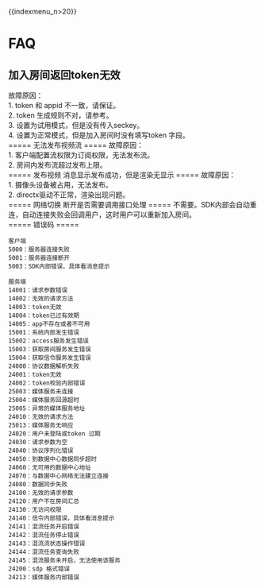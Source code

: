 {{indexmenu_n>20}}

# FAQ

## 加入房间返回token无效

故障原因：  
1\. token 和 appid 不一致，请保证。  
2\. token 生成规则不对，请参考[](/video/urtc/sdk/token)。  
3\. 设置为试用模式，但是没有传入seckey。  
4\. 设置为正常模式，但是加入房间时没有填写token 字段。  
\===== 无法发布视频流 ===== 故障原因：  
1\. 客户端配置流权限为订阅权限，无法发布流。  
2\. 房间内发布流超过发布上限。  
\===== 发布视频 消息显示发布成功，但是渲染无显示 ===== 故障原因：  
1\. 摄像头设备被占用，无法发布。  
2\. directx驱动不正常，渲染出现问题。  
\===== 网络切换 断开是否需要调用接口处理 =====
不需要。SDK内部会自动重连，自动连接失败会回调用户，这时用户可以重新加入房间。  
\===== 错误码 =====

    客户端
    5000：服务器连接失败
    5001：服务器连接断开
    5003：SDK内部错误，具体看消息提示

    服务端
    14001：请求参数错误
    14002：无效的请求方法
    14003：token无效 
    14004：token已过有效期
    14005：app不存在或者不可用 
    15001：系统内部发生错误 
    15002：access服务发生错误 
    15003：获取房间服务发生错误 
    15004：获取信令服务发生错误
    24000：协议数据解析失败
    24001：token无效
    24002：token校验内部错误
    25003：媒体服务未连接
    25004：媒体服务回源超时
    25005：异常的媒体服务地址
    24010：无效的请求方法
    25013：媒体服务无响应
    24020：用户未登陆或token 过期
    24030：请求参数为空
    24040：协议序列化错误
    24050：到数据中心数据同步超时
    24060：无可用的数据中心地址
    24070：与数据中心网络无法建立连接
    24080：数据同步失败
    24100：无效的请求参数
    24120：用户不在房间汇总
    24130：无访问权限
    24140：信令内部错误，具体看消息提示
    24141：混流任务开启错误
    24142：混流任务停止错误
    24143：混流流状态操作错误
    24144：混流任务查询失败
    24145：混流服务未开启，无法使用该服务
    24200：sdp 格式错误
    24213：媒体服务内部错误
